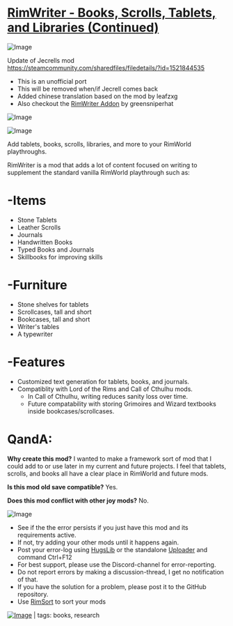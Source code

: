 # [RimWriter - Books, Scrolls, Tablets, and Libraries (Continued)](https://steamcommunity.com/sharedfiles/filedetails/?id=2251045831)

![Image](https://i.imgur.com/buuPQel.png)

Update of Jecrells mod
https://steamcommunity.com/sharedfiles/filedetails/?id=1521844535

- This is an unofficial port
- This will be removed when/if Jecrell comes back
- Added chinese translation based on the mod by leafzxg
- Also checkout the [RimWriter Addon](https://steamcommunity.com/sharedfiles/filedetails/?id=2859447345) by greensniperhat

![Image](https://i.imgur.com/pufA0kM.png)
	
![Image](https://i.imgur.com/Z4GOv8H.png)

Add tablets, books, scrolls, libraries, and more to your RimWorld playthroughs.

RimWriter is a mod that adds a lot of content focused on writing to supplement the standard vanilla RimWorld playthrough such as:

# -Items

  * Stone Tablets
  * Leather Scrolls
  * Journals
  * Handwritten Books
  * Typed Books and Journals
  * Skillbooks for improving skills

# -Furniture

  * Stone shelves for tablets
  * Scrollcases, tall and short
  * Bookcases, tall and short
  * Writer's tables
  * A typewriter

# -Features

  * Customized text generation for tablets, books, and journals.
  * Compatiblity with Lord of the Rims and Call of Cthulhu mods.
    - In Call of Cthulhu, writing reduces sanity loss over time.
    - Future compatability with storing Grimoires and Wizard textbooks inside bookcases/scrollcases.

# QandA:

**Why create this mod?**
I wanted to make a framework sort of mod that I could add to or use later in my current and future projects. I feel that tablets, scrolls, and books all have a clear place in RimWorld and future mods.

**Is this mod old save compatible?**
Yes.

**Does this mod conflict with other joy mods?**
No.


![Image](https://i.imgur.com/PwoNOj4.png)



-  See if the the error persists if you just have this mod and its requirements active.
-  If not, try adding your other mods until it happens again.
-  Post your error-log using [HugsLib](https://steamcommunity.com/workshop/filedetails/?id=818773962) or the standalone [Uploader](https://steamcommunity.com/sharedfiles/filedetails/?id=2873415404) and command Ctrl+F12
-  For best support, please use the Discord-channel for error-reporting.
-  Do not report errors by making a discussion-thread, I get no notification of that.
-  If you have the solution for a problem, please post it to the GitHub repository.
-  Use [RimSort](https://github.com/RimSort/RimSort/releases/latest) to sort your mods

 

[![Image](https://img.shields.io/github/v/release/emipa606/RimWriter?label=latest%20version&style=plastic&color=9f1111&labelColor=black)](https://steamcommunity.com/sharedfiles/filedetails/changelog/2251045831) | tags:  books,  research
